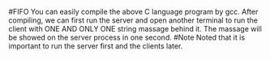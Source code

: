 #FIFO
You can easily compile the above C language program by gcc. After compiling, we can first run the server and open another terminal to run the client with ONE AND ONLY ONE string massage behind it. The massage will be showed on the server process in one second.
#Note
Noted that it is important to run the server first and the clients later.
